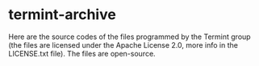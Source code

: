 # termint-archive
Here are the source codes of the files programmed by the Termint group (the files are licensed under the Apache License 2.0, more info in the LICENSE.txt file). The files are open-source.
